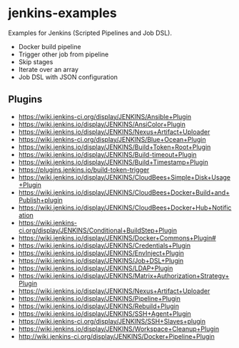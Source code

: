 # jenkins-examples

Examples for Jenkins (Scripted Pipelines and Job DSL).

- Docker build pipeline
- Trigger other job from pipeline
- Skip stages
- Iterate over an array 
- Job DSL with JSON configuration

## Plugins

- https://wiki.jenkins-ci.org/display/JENKINS/Ansible+Plugin
- https://wiki.jenkins.io/display/JENKINS/AnsiColor+Plugin
- https://wiki.jenkins.io/display/JENKINS/Nexus+Artifact+Uploader
- https://wiki.jenkins-ci.org/display/JENKINS/Blue+Ocean+Plugin
- https://wiki.jenkins.io/display/JENKINS/Build+Token+Root+Plugin
- https://wiki.jenkins.io/display/JENKINS/Build-timeout+Plugin
- https://wiki.jenkins.io/display/JENKINS/Build+Timestamp+Plugin
- https://plugins.jenkins.io/build-token-trigger
- https://wiki.jenkins.io/display/JENKINS/CloudBees+Simple+Disk+Usage+Plugin
- https://wiki.jenkins.io/display/JENKINS/CloudBees+Docker+Build+and+Publish+plugin
- https://wiki.jenkins.io/display/JENKINS/CloudBees+Docker+Hub+Notification
- https://wiki.jenkins-ci.org/display/JENKINS/Conditional+BuildStep+Plugin
- https://wiki.jenkins.io/display/JENKINS/Docker+Commons+Plugin#
- https://wiki.jenkins.io/display/JENKINS/Credentials+Plugin
- https://wiki.jenkins.io/display/JENKINS/EnvInject+Plugin
- https://wiki.jenkins.io/display/JENKINS/Job+DSL+Plugin
- https://wiki.jenkins.io/display/JENKINS/LDAP+Plugin
- https://wiki.jenkins.io/display/JENKINS/Matrix+Authorization+Strategy+Plugin
- https://wiki.jenkins.io/display/JENKINS/Nexus+Artifact+Uploader
- https://wiki.jenkins.io/display/JENKINS/Pipeline+Plugin
- https://wiki.jenkins.io/display/JENKINS/Rebuild+Plugin
- https://wiki.jenkins.io/display/JENKINS/SSH+Agent+Plugin
- https://wiki.jenkins-ci.org/display/JENKINS/SSH+Slaves+plugin
- https://wiki.jenkins.io/display/JENKINS/Workspace+Cleanup+Plugin
- http://wiki.jenkins-ci.org/display/JENKINS/Docker+Pipeline+Plugin
